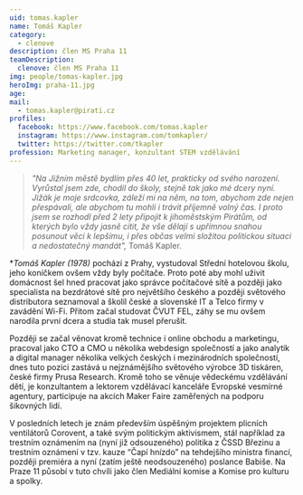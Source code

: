 ```yaml
---
uid: tomas.kapler
name: Tomáš Kapler
category:
  - clenove  
description: člen MS Praha 11
teamDescription:
  clenove: člen MS Praha 11
img: people/tomas-kapler.jpg
heroImg: praha-11.jpg  
age: 
mail:
  - tomas.kapler@pirati.cz
profiles:
  facebook: https://www.facebook.com/tomas.kapler
  instagram: https://www.instagram.com/tomkapler/
  twitter: https://twitter.com/tkapler
profession: Marketing manager, konzultant STEM vzdělávání
---
```


>*"Na Jižním městě bydlím přes 40 let, prakticky od svého narození. Vyrůstal jsem zde, chodil do školy, stejně tak jako mé dcery nyní. Jižák je moje srdcovka, záleží mi na něm, na tom, abychom zde nejen přespávali, ale abychom tu mohli i trávit příjemně volný čas. I proto jsem se rozhodl před 2 lety připojit k jihoměstským Pirátům, od kterých bylo vždy jasně cítit, že vše dělají s upřímnou snahou posunout věci k lepšímu, i přes občas velmi složitou politickou situaci a nedostatečný mandát",* Tomáš Kapler.

**Tomáš Kapler (*1978)** pochází z Prahy, vystudoval Střední hotelovou školu, jeho koníčkem ovšem vždy byly počítače. Proto poté aby mohl uživit domácnost šel hned pracovat jako správce počítačové sítě a později jako specialista na bezdrátové sítě pro největšího českého a později světového distributora seznamoval a školil české a slovenské IT a Telco firmy v zavádění Wi-Fi. Přitom začal studovat ČVUT FEL, záhy se mu ovšem narodila první dcera a studia tak musel přerušit.

Později se začal věnovat kromě technice i online obchodu a marketingu, pracoval jako CTO a CMO u několika webdesign společností a jako analytik a digital manager několika velkých českých i mezinárodních společností, dnes tuto pozici zastává u nejznámějšího světového výrobce 3D tiskáren, české firmy Prusa Research. Kromě toho se věnuje vědeckému vzdělávání dětí, je konzultantem a lektorem vzdělávací kanceláře Evropské vesmírné agentury, participuje na akcích Maker Faire zaměřených na podporu šikovných lidí.

V posledních letech je znám především úspěšným projektem plicních ventilátorů Corovent, a také svým politickým aktivismem, stál například za trestním oznámením na (nyní již odsouzeného) politika z ČSSD Březinu a trestním oznámení v tzv. kauze “Čapí hnízdo” na tehdejšího ministra financí, později premiéra a nyní (zatím ještě neodsouzeného)
poslance Babiše. Na Praze 11 působí v tuto chvíli jako člen Mediální komise a Komise pro kulturu a spolky.

